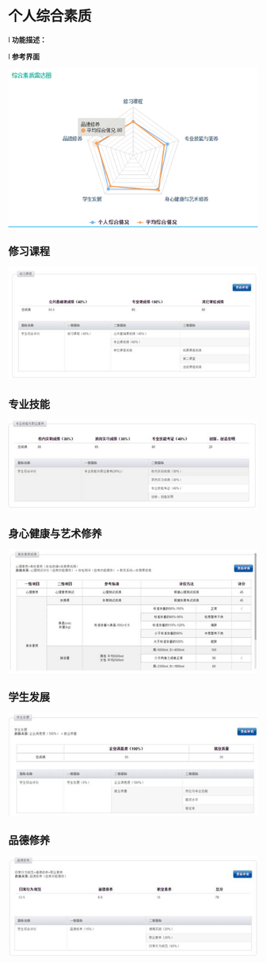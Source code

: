 # 个人综合素质




l  **功能描述：**

l  **参考界面**

![](/assets/image172.png)

## 修习课程 

![](/assets/image173.jpg)

## 专业技能 

![](/assets/image174.jpg)

##  身心健康与艺术修养 

![](/assets/image175.jpg)

## 学生发展 

![](/assets/image176.jpg)

## 品德修养 

![](/assets/image177.jpg)